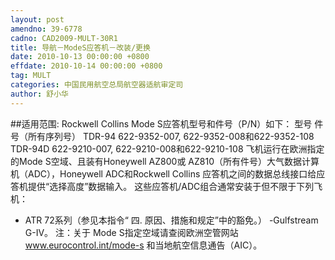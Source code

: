 ```yaml
---
layout: post
amendno: 39-6778
cadno: CAD2009-MULT-30R1
title: 导航－ModeS应答机－改装/更换
date: 2010-10-13 00:00:00 +0800
effdate: 2010-10-14 00:00:00 +0800
tag: MULT
categories: 中国民用航空总局航空器适航审定司
author: 舒小华
---
```


##适用范围:
Rockwell Collins Mode S应答机型号和件号（P/N）如下：
型号  件号（所有序列号）
TDR-94  622-9352-007, 622-9352-008和622-9352-108
TDR-94D  622-9210-007, 622-9210-008和622-9210-108
飞机运行在欧洲指定的Mode S空域、且装有Honeywell AZ800或 AZ810（所有件号）大气数据计算机（ADC），Honeywell ADC和Rockwell Collins 应答机之间的数据总线接口给应答机提供“选择高度”数据输入。
这些应答机/ADC组合通常安装于但不限于下列飞机：
- ATR 72系列（参见本指令“
四. 原因、措施和规定”中的豁免。） -Gulfstream G-IV。 注：关于 Mode S指定空域请查阅欧洲空管网站
www.eurocontrol.int/mode-s 和当地航空信息通告（AIC）。

